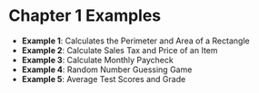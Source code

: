 # Chapter 1 Examples
- **Example 1**: Calculates the Perimeter and Area of a Rectangle
- **Example 2**: Calculate Sales Tax and Price of an Item
- **Example 3**: Calculate Monthly Paycheck
- **Example 4**: Random Number Guessing Game 
- **Example 5**: Average Test Scores and Grade
